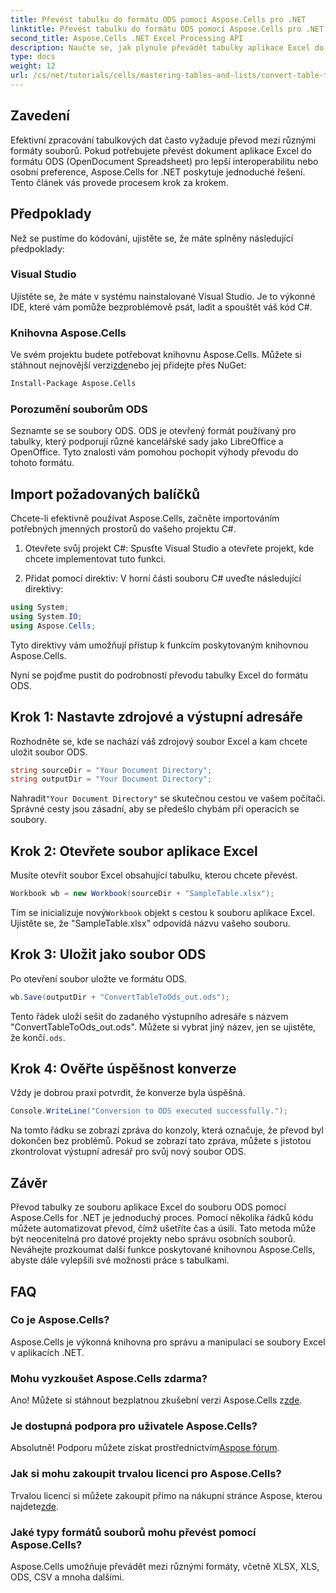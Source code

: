 ```yaml
---
title: Převést tabulku do formátu ODS pomocí Aspose.Cells pro .NET
linktitle: Převést tabulku do formátu ODS pomocí Aspose.Cells pro .NET
second_title: Aspose.Cells .NET Excel Processing API
description: Naučte se, jak plynule převádět tabulky aplikace Excel do formátu ODS pomocí Aspose.Cells for .NET. Tento průvodce krok za krokem.
type: docs
weight: 12
url: /cs/net/tutorials/cells/mastering-tables-and-lists/convert-table-to-ods-format/
---
```

## Zavedení

Efektivní zpracování tabulkových dat často vyžaduje převod mezi různými formáty souborů. Pokud potřebujete převést dokument aplikace Excel do formátu ODS (OpenDocument Spreadsheet) pro lepší interoperabilitu nebo osobní preference, Aspose.Cells for .NET poskytuje jednoduché řešení. Tento článek vás provede procesem krok za krokem.

## Předpoklady

Než se pustíme do kódování, ujistěte se, že máte splněny následující předpoklady:

### Visual Studio

Ujistěte se, že máte v systému nainstalované Visual Studio. Je to výkonné IDE, které vám pomůže bezproblémově psát, ladit a spouštět váš kód C#.

### Knihovna Aspose.Cells

 Ve svém projektu budete potřebovat knihovnu Aspose.Cells. Můžete si stáhnout nejnovější verzi[zde](https://releases.aspose.com/cells/net/)nebo jej přidejte přes NuGet:

```bash
Install-Package Aspose.Cells
```

### Porozumění souborům ODS

Seznamte se se soubory ODS. ODS je otevřený formát používaný pro tabulky, který podporují různé kancelářské sady jako LibreOffice a OpenOffice. Tyto znalosti vám pomohou pochopit výhody převodu do tohoto formátu.

## Import požadovaných balíčků

Chcete-li efektivně používat Aspose.Cells, začněte importováním potřebných jmenných prostorů do vašeho projektu C#.

1. Otevřete svůj projekt C#: Spusťte Visual Studio a otevřete projekt, kde chcete implementovat tuto funkci.

2. Přidat pomocí direktiv: V horní části souboru C# uveďte následující direktivy:

```csharp
using System;
using System.IO;
using Aspose.Cells;
```

Tyto direktivy vám umožňují přístup k funkcím poskytovaným knihovnou Aspose.Cells.

Nyní se pojďme pustit do podrobností převodu tabulky Excel do formátu ODS.

## Krok 1: Nastavte zdrojové a výstupní adresáře

Rozhodněte se, kde se nachází váš zdrojový soubor Excel a kam chcete uložit soubor ODS.

```csharp
string sourceDir = "Your Document Directory";
string outputDir = "Your Document Directory";
```

 Nahradit`"Your Document Directory"` se skutečnou cestou ve vašem počítači. Správné cesty jsou zásadní, aby se předešlo chybám při operacích se soubory.

## Krok 2: Otevřete soubor aplikace Excel

Musíte otevřít soubor Excel obsahující tabulku, kterou chcete převést.

```csharp
Workbook wb = new Workbook(sourceDir + "SampleTable.xlsx");
```

 Tím se inicializuje nový`Workbook` objekt s cestou k souboru aplikace Excel. Ujistěte se, že "SampleTable.xlsx" odpovídá názvu vašeho souboru.

## Krok 3: Uložit jako soubor ODS

Po otevření soubor uložte ve formátu ODS.

```csharp
wb.Save(outputDir + "ConvertTableToOds_out.ods");
```

 Tento řádek uloží sešit do zadaného výstupního adresáře s názvem "ConvertTableToOds_out.ods". Můžete si vybrat jiný název, jen se ujistěte, že končí`.ods`.

## Krok 4: Ověřte úspěšnost konverze

Vždy je dobrou praxí potvrdit, že konverze byla úspěšná.

```csharp
Console.WriteLine("Conversion to ODS executed successfully.");
```

Na tomto řádku se zobrazí zpráva do konzoly, která označuje, že převod byl dokončen bez problémů. Pokud se zobrazí tato zpráva, můžete s jistotou zkontrolovat výstupní adresář pro svůj nový soubor ODS.

## Závěr

Převod tabulky ze souboru aplikace Excel do souboru ODS pomocí Aspose.Cells for .NET je jednoduchý proces. Pomocí několika řádků kódu můžete automatizovat převod, čímž ušetříte čas a úsilí. Tato metoda může být neocenitelná pro datové projekty nebo správu osobních souborů. Neváhejte prozkoumat další funkce poskytované knihovnou Aspose.Cells, abyste dále vylepšili své možnosti práce s tabulkami.

## FAQ

### Co je Aspose.Cells?

Aspose.Cells je výkonná knihovna pro správu a manipulaci se soubory Excel v aplikacích .NET.

### Mohu vyzkoušet Aspose.Cells zdarma?

 Ano! Můžete si stáhnout bezplatnou zkušební verzi Aspose.Cells z[zde](https://releases.aspose.com/cells/net/).

### Je dostupná podpora pro uživatele Aspose.Cells?

 Absolutně! Podporu můžete získat prostřednictvím[Aspose fórum](https://forum.aspose.com/c/cells/9).

### Jak si mohu zakoupit trvalou licenci pro Aspose.Cells?

 Trvalou licenci si můžete zakoupit přímo na nákupní stránce Aspose, kterou najdete[zde](https://purchase.aspose.com/buy).

### Jaké typy formátů souborů mohu převést pomocí Aspose.Cells?

Aspose.Cells umožňuje převádět mezi různými formáty, včetně XLSX, XLS, ODS, CSV a mnoha dalšími.